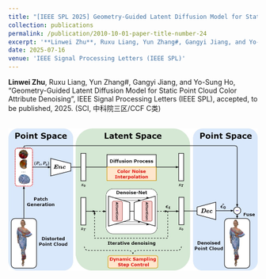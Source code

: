 ```yaml
---
title: "[IEEE SPL 2025] Geometry-Guided Latent Diffusion Model for Static Point Cloud Color Attribute Denoising"
collection: publications
permalink: /publication/2010-10-01-paper-title-number-24
excerpt: '**Linwei Zhu**, Ruxu Liang, Yun Zhang#, Gangyi Jiang, and Yo-Sung Ho, “Geometry-Guided Latent Diffusion Model for Static Point Cloud Color Attribute Denoising”, IEEE Signal Processing Letters (IEEE SPL), accepted, to be published, 2025. (SCI, 中科院三区/CCF C类)'
date: 2025-07-16
venue: 'IEEE Signal Processing Letters (IEEE SPL)'
---
```

**Linwei Zhu**, Ruxu Liang, Yun Zhang#, Gangyi Jiang, and Yo-Sung Ho, “Geometry-Guided Latent Diffusion Model for Static Point Cloud Color Attribute Denoising”, IEEE Signal Processing Letters (IEEE SPL), accepted, to be published, 2025. (SCI, 中科院三区/CCF C类)

<br/><img src='/images/spc.jpg'>
